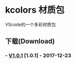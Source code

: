# kcolors 材质包
VScode的一个多彩材质包
## 下载(Download)
### - [V1.0.1](http://www.github.com/KIPI-C/kcolors/) [1.0.1] - 2017-12-23
